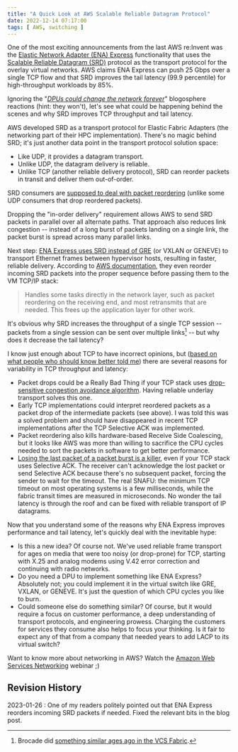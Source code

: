 ```yaml
---
title: "A Quick Look at AWS Scalable Reliable Datagram Protocol"
date: 2022-12-14 07:17:00
tags: [ AWS, switching ]
---
```

One of the most exciting announcements from the last AWS re:Invent was the [Elastic Network Adapter (ENA) Express](https://aws.amazon.com/about-aws/whats-new/2022/11/elastic-network-adapter-ena-express-amazon-ec2-instances/) functionality that uses the [Scalable Reliable Datagram (SRD)](https://ieeexplore.ieee.org/document/9167399) protocol as the transport protocol for the overlay virtual networks. AWS claims ENA Express can push 25 Gbps over a single TCP flow and that SRD improves the tail latency (99.9 percentile) for high-throughput workloads by 85%.

Ignoring the "_[DPUs could change the network forever](https://blog.ipspace.net/2023/01/dpu-change-network-forever.html)_" blogosphere reactions (hint: they won't), let's see what could be happening behind the scenes and why SRD improves TCP throughput and tail latency.
<!--more-->
AWS developed SRD as a transport protocol for Elastic Fabric Adapters (the networking part of their HPC implementation). There's no magic behind SRD; it's just another data point in the transport protocol solution space:

* Like UDP, it provides a datagram transport.
* Unlike UDP, the datagram delivery is reliable.
* Unlike TCP (another reliable delivery protocol), SRD can reorder packets in transit and deliver them out-of-order.

SRD consumers are [supposed to deal with packet reordering](https://aws.amazon.com/blogs/hpc/in-the-search-for-performance-theres-more-than-one-way-to-build-a-network/) (unlike some UDP consumers that drop reordered packets).

Dropping the "in-order delivery" requirement allows AWS to send SRD packets in parallel over all alternate paths. That approach also reduces link congestion -- instead of a long burst of packets landing on a single link, the packet burst is spread across many parallel links.

Next step: [ENA Express uses SRD instead of GRE](https://aws.amazon.com/about-aws/whats-new/2022/11/elastic-network-adapter-ena-express-amazon-ec2-instances/) (or VXLAN or GENEVE) to transport Ethernet frames between hypervisor hosts, resulting in faster, reliable delivery. According to [AWS documentation](https://docs.aws.amazon.com/AWSEC2/latest/UserGuide/ena-express.html), they even reorder incoming SRD packets into the proper sequence before passing them to the VM TCP/IP stack:

> Handles some tasks directly in the network layer, such as packet reordering on the receiving end, and most retransmits that are needed. This frees up the application layer for other work.

It's obvious why SRD increases the throughput of a single TCP session -- packets from a single session can be sent over multiple links[^BRC] -- but why does it decrease the tail latency?

[^BRC]: Brocade did [something similar ages ago in the VCS Fabric](https://blog.ipspace.net/2011/04/brocade-vcs-fabric-has-almost-perfect.html).

I know just enough about TCP to have incorrect opinions, but ([based on what people who should know better told me](https://blog.ipspace.net/2019/06/do-packet-drops-matter-for-tcp.html)) there are several reasons for variability in TCP throughput and latency:

* Packet drops could be a Really Bad Thing if your TCP stack uses [drop-sensitive congestion avoidance algorithm](https://en.wikipedia.org/wiki/TCP_congestion_control#Algorithms). Having reliable underlay transport solves this one.
* Early TCP implementations could interpret reordered packets as a packet drop of the intermediate packets (see above). I was told this was a solved problem and should have disappeared in recent TCP implementations after the TCP Selective ACK was implemented.
* Packet reordering also kills hardware-based Receive Side Coalescing, but it looks like AWS was more than willing to sacrifice the CPU cycles needed to sort the packets in software to get better performance.
* [Losing the last packet of a packet burst is a killer](https://blog.ipspace.net/2019/06/do-packet-drops-matter-for-tcp.html#3111488803170449903), even if your TCP stack uses Selective ACK. The receiver can't acknowledge the lost packet or send Selective ACK because there's no subsequent packet, forcing the sender to wait for the timeout. The real SNAFU:  the minimum TCP timeout on most operating systems is a few milliseconds, while the fabric transit times are measured in microseconds. No wonder the tail latency is through the roof and can be fixed with reliable transport of IP datagrams.

Now that you understand some of the reasons why ENA Express improves performance and tail latency, let's quickly deal with the inevitable hype:

* Is this a new idea? Of course not. We've used reliable frame transport for ages on media that were too noisy (or drop-prone) for TCP, starting with X.25 and analog modems using V.42 error correction and continuing with radio networks.
* Do you need a DPU to implement something like ENA Express? Absolutely not; you could implement it in the virtual switch like GRE, VXLAN, or GENEVE. It's just the question of which CPU cycles you like to burn.
* Could someone else do something similar? Of course, but it would require a focus on customer performance, a deep understanding of transport protocols, and engineering prowess. Charging the customers for services they consume also helps to focus your thinking. Is it fair to expect any of that from a company that needed years to add LACP to its virtual switch?

Want to know more about networking in AWS? Watch the [Amazon Web Services Networking](https://www.ipspace.net/Amazon_Web_Services_Networking) webinar ;)

## Revision History

2023-01-26
: One of my readers politely pointed out that ENA Express reorders incoming SRD packets if needed. Fixed the relevant bits in the blog post.
